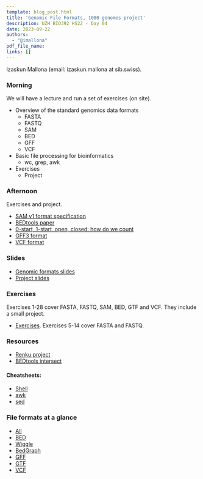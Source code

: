```yaml
---
template: blog_post.html
title: 'Genomic File Formats, 1000 genomes project'
description: UZH BIO392 HS22 - Day 04
date: 2023-09-22
authors:
  - "@imallona"
pdf_file_name: 
links: []
---
```


Izaskun Mallona (email: izaskun.mallona at sib.swiss).

### Morning

We will have a lecture and run a set of exercises (on site).

* Overview of the standard genomics data formats
   - FASTA
   - FASTQ
   - SAM
   - BED
   - GFF
   - VCF
* Basic file processing for bioinformatics
   - wc, grep, awk
* Exercises
   - Project


### Afternoon 

Exercises and project.

* [SAM v1 format specification](https://samtools.github.io/hts-specs/SAMv1.pdf)
* [BEDtools paper](https://www.ncbi.nlm.nih.gov/pmc/articles/PMC2832824/)
* [0-start, 1-start, open, closed: how do we count](http://genome.ucsc.edu/blog/the-ucsc-genome-browser-coordinate-counting-systems/)
* [GFF3 format](https://github.com/The-Sequence-Ontology/Specifications/blob/master/gff3.md)
* [VCF format](https://www.ncbi.nlm.nih.gov/pmc/articles/PMC3137218/)

<!--more-->

### Slides

* [Genomic formats slides](https://github.com/compbiozurich/UZH-BIO392/blob/master/course-material/2023/imallona/genomic_file_formats.pdf)
* [Project slides](https://github.com/compbiozurich/UZH-BIO392/blob/master/course-material/2023/imallona/bio392_project.pdf)


### Exercises

Exercises 1-28 cover FASTA, FASTQ, SAM, BED, GTF and VCF. They include a small project.

* [Exercises](https://github.com/compbiozurich/UZH-BIO392/blob/master/course-material/2023/imallona/exercises.md). Exercises 5-14 cover FASTA and FASTQ.

### Resources

* [Renku project](https://renkulab.io/projects/izaskun.mallona/uzh-bio392)
* [BEDtools intersect](https://bedtools.readthedocs.io/en/latest/content/tools/intersect.html)

#### Cheatsheets:

* [Shell](https://files.fosswire.com/2007/08/fwunixref.pdf)
* [awk](https://gist.github.com/Rafe/3102414)
* [sed](https://linuxize.com/post/how-to-use-sed-to-find-and-replace-string-in-files/)

### File formats at a glance

* [All](https://genome.ucsc.edu/FAQ/FAQformat.html)
* [BED](https://genome.ucsc.edu/FAQ/FAQformat.html#format1)
* [Wiggle](https://genome.ucsc.edu/goldenPath/help/wiggle.html)
* [BedGraph](https://genome.ucsc.edu/goldenpath/help/bedgraph.html)
* [GFF](https://genome.ucsc.edu/FAQ/FAQformat.html#format3)
* [GTF](https://genome.ucsc.edu/FAQ/FAQformat.html#format4)
* [VCF](https://genome.ucsc.edu/FAQ/FAQformat.html#format10.1)

